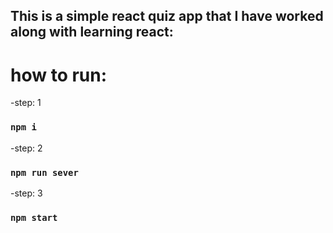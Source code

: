 ## This is a simple react quiz app that I have worked along with learning react:

# how to run:

-step: 1
### `npm i`

-step: 2
### `npm run sever`

-step: 3
### `npm start`
